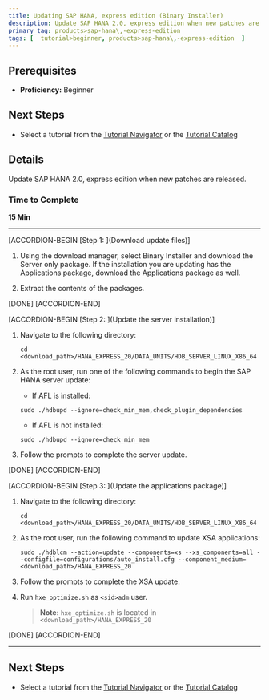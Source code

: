```yaml
---
title: Updating SAP HANA, express edition (Binary Installer)
description: Update SAP HANA 2.0, express edition when new patches are released.
primary_tag: products>sap-hana\,-express-edition 
tags: [  tutorial>beginner, products>sap-hana\,-express-edition  ]
---
```


## Prerequisites  
 - **Proficiency:** Beginner


## Next Steps
 - Select a tutorial from the [Tutorial Navigator](http://www.sap.com/developer/tutorial-navigator.html) or the [Tutorial Catalog](http://www.sap.com/developer/tutorials.html)

## Details
Update SAP HANA 2.0, express edition when new patches are released.

### Time to Complete
**15 Min**

---

[ACCORDION-BEGIN [Step 1: ](Download update files)]

1. Using the download manager, select Binary Installer and download the Server only package. If the installation you are updating has the Applications package, download the Applications package as well.

2. Extract the contents of the packages.

[DONE]
[ACCORDION-END]

[ACCORDION-BEGIN [Step 2: ](Update the server installation)]

1. Navigate to the following directory:

    ```
    cd <download_path>/HANA_EXPRESS_20/DATA_UNITS/HDB_SERVER_LINUX_X86_64
    ```

2. As the root user, run one of the following commands to begin the SAP HANA server update:

    - If AFL is installed:

    ```
    sudo ./hdbupd --ignore=check_min_mem,check_plugin_dependencies
    ```
    - If AFL is not installed:

    ```
    sudo ./hdbupd --ignore=check_min_mem
    ```

3. Follow the prompts to complete the server update.

[DONE]
[ACCORDION-END]


[ACCORDION-BEGIN [Step 3: ](Update the applications package)]

1. Navigate to the following directory:

    ```
    cd <download_path>/HANA_EXPRESS_20/DATA_UNITS/HDB_SERVER_LINUX_X86_64
    ```

2. As the root user, run the following command to update XSA applications:

    ```
    sudo ./hdblcm --action=update --components=xs --xs_components=all --configfile=configurations/auto_install.cfg --component_medium=<download_path>/HANA_EXPRESS_20
    ```

3. Follow the prompts to complete the XSA update.

4. Run `hxe_optimize.sh` as `<sid>adm` user.

    >**Note:**
    > `hxe_optimize.sh` is located in `<download_path>/HANA_EXPRESS_20`

[DONE]
[ACCORDION-END]

---

## Next Steps
- Select a tutorial from the [Tutorial Navigator](http://www.sap.com/developer/tutorial-navigator.html) or the [Tutorial Catalog](http://www.sap.com/developer/tutorials.html)
